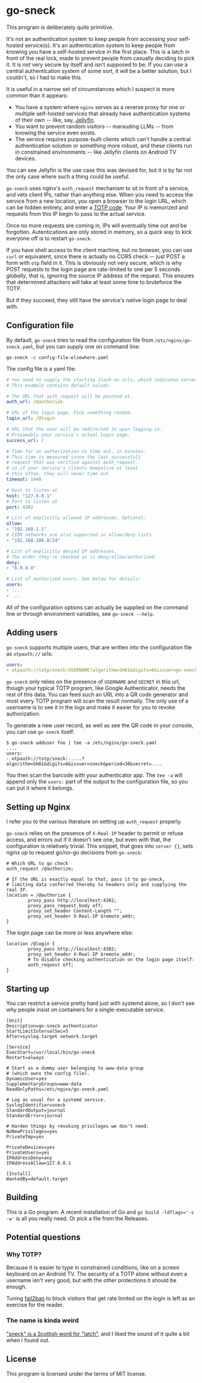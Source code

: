 # go-sneck

This program is deliberately quite primitive.

It's not an authentication system to keep people from accessing your self-hosted service(s). It's an authentication system to keep people from knowing you have a self-hosted service in the first place. This is a latch in front of the real lock, made to prevent people from casually deciding to pick it. It is *not* very secure by itself and isn't supposed to be. If you can use a central authentication system of some sort, it will be a better solution, but I couldn't, so I had to make this.

It is useful in a narrow set of circumstances which I suspect is more common than it appears:

+ You have a system where `nginx` serves as a reverse proxy for one or multiple self-hosted services that already have authentication systems of their own -- like, say, [Jellyfin](https://jellyfin.org/).
+ You want to prevent random visitors -- marauding LLMs -- from knowing the service even exists.
+ The service requires purpose-built clients which can't handle a central authentication solution or something more robust, and these clients run in constrained environments -- like Jellyfin clients on Android TV devices.

You can see Jellyfin is the use case this was devised for, but it is by far not the only case where such a thing could be useful.

`go-sneck` uses nginx's `auth_request` mechanism to sit in front of a service, and vets client IPs, rather than anything else. When you need to access the service from a new location, you open a browser to the login URL, which can be hidden entirely, and enter a [TOTP code](https://en.wikipedia.org/wiki/Time-based_one-time_password). Your IP is memorized and requests from this IP begin to pass to the actual service.

Once no more requests are coming in, IPs will eventually time out and be forgotten. Autentications are only stored in memory, so a quick way to kick everyone off is to restart `go-sneck`.

If you have shell access to the client machine, but no browser, you can use `curl` or equivalent, since there is actually no CORS check -- just POST a form with `otp` field in it. This is obviously not very secure, which is why POST requests to the login page are rate-limited to one per 5 seconds *globally*, that is, ignoring the source IP address of the request. This ensures that determined attackers will take at least some time to bruteforce the TOTP.

But if they succeed, they still have the service's native login page to deal with.

## Configuration file

By default, `go-sneck` tries to read the configuration file from `/etc/nginx/go-sneck.yaml`, but you can supply one on command line:

```text
go-sneck -c config-file-elsewhere.yaml
```

The config file is a yaml file:

```yaml
# You need to supply the starting slash on urls, which indicates server root.
# This example contains default values.

# The URL that auth_request will be pointed at.
auth_url: /@authorize

# URL of the login page. Pick something random.
login_url: /@login

# URL that the user will be redirected to upon logging in. 
# Presumably your service's actual login page.
success_url: /

# Time for an authorization to time out, in minutes.
# This time is measured since the last successfull 
# request that was verified against auth_request,
# so if your service's clients keepalive at least
# this often, they will never time out.
timeout: 1440

# Host to listen at.
host: "127.0.0.1"
# Port to listen at
port: 4302

# List of explicitly allowed IP addresses. Optional.
allow:
- "192.168.1.1"
# CIDR networks are also supported in allow/deny lists.
- "192.168.100.0/24"

# List of explicitly denied IP addresses.
# The order they're checked in is deny/allow/authorized.
deny:
- "8.8.8.8"

# List of authorized users. See below for details:
users:
- ...
- ...
```

All of the configuration options can actually be supplied on the command line or through environment variables, see `go-sneck --help`.

## Adding users

`go-sneck` supports multiple users, that are written into the configuration file as `otpauth://` urls:

```yaml
users:
- otpauth://totp/sneck:USERNAME?algorithm=SHA1&digits=6&issuer=go-sneck&period=30&secret=SECRET
```

`go-sneck` only relies on the presence of `USERNAME` and `SECRET` in this url, though your typical TOTP program, like Google Authenticator, needs the rest of this data. You can feed such an URL into a QR code generator and most every TOTP program will scan the result normally. The only use of a username is to see it in the logs and make it easier for you to revoke authorization.

To generate a new user record, as well as see the QR code in your console, you can use `go-sneck` itself:

```text
$ go-sneck adduser foo | tee -a /etc/nginx/go-sneck.yaml
....
users:
- otpauth://totp/sneck:.....?algorithm=SHA1&digits=6&issuer=sneck&period=30&secret=....
```

You then scan the barcode with your authenticator app. The `tee -a` will append only the `users:` part of the output to the configuration file, so you can put it where it belongs.

## Setting up Nginx

I refer you to the various literature on setting up `auth_request` properly.

`go-sneck` relies on the presence of `X-Real-IP` header to permit or refuse access, and errors out if it doesn't see one, but even with that, the configuration is relatively trivial. This snippet, that goes into `server {}`, sets nginx up to request go/no-go decisions from `go-sneck`:

```nginx
# Which URL to go check
auth_request /@authorize;

# If the URL is exactly equal to that, pass it to go-sneck,
# limiting data conferred thereby to headers only and supplying the real IP.
location = /@authorize {
        proxy_pass http://localhost:4302;
        proxy_pass_request_body off;
        proxy_set_header Content-Length "";
        proxy_set_header X-Real-IP $remote_addr;
}
```

The login page can be more or less anywhere else:

```nginx
location /@login {
        proxy_pass http://localhost:4302;
        proxy_set_header X-Real-IP $remote_addr;
        # To disable checking authentication on the login page itself:
        auth_request off;
}
```

## Starting up

You can restrict a service pretty hard just with systemd alone, so I don't see why people insist on containers for a single-executable service.

```systemd
[Unit]
Description=go-sneck authenticator
StartLimitIntervalSec=5
After=syslog.target network.target

[Service]
ExecStart=/usr/local/bin/go-sneck
Restart=always

# Start as a dummy user belonging to www-data group
# (which owns the config file).
DynamicUser=yes
SupplementaryGroups=www-data
ReadOnlyPaths=/etc/nginx/go-sneck.yaml

# Log as usual for a systemd service.
SyslogIdentifier=sneck
StandardOutput=journal
StandardError=journal

# Harden things by revoking privileges we don't need.
NoNewPrivileges=yes
PrivateTmp=yes

PrivateDevices=yes
PrivateUsers=yes
IPAddressDeny=any
IPAddressAllow=127.0.0.1

[Install]
WantedBy=default.target
```

## Building

This is a Go program. A recent installation of Go and `go build -ldflags='-s -w'` is all you really need. Or pick a file from the Releases.

## Potential questions

### Why TOTP?

Because it is easier to type in constrained conditions, like on a screen keyboard on an Android TV. The security of a TOTP alone without even a username isn't very good, but with the other protections it should be enough.

Tuning [fail2ban](https://github.com/fail2ban/fail2ban) to block visitors that get rate limited on the login is left as an exercise for the reader.

### The name is kinda weird

["sneck" is a Scottish word for "latch"](https://en.wikipedia.org/wiki/Latch), and I liked the sound of it quite a bit when I found out.

## License

This program is licensed under the terms of MIT license.
